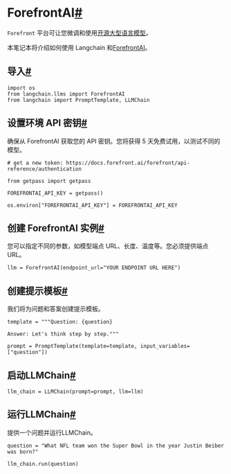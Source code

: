 

ForefrontAI[#](#forefrontai "跳转到此标题的永久链接")
==========================================

`Forefront` 平台可让您微调和使用[开源大型语言模型](https://docs.forefront.ai/forefront/master/models)。

本笔记本将介绍如何使用 Langchain 和[ForefrontAI](https://www.forefront.ai/)。

导入[#](#imports "跳转到此标题的永久链接")
-----------------------------

```
import os
from langchain.llms import ForefrontAI
from langchain import PromptTemplate, LLMChain

```

设置环境 API 密钥[#](#set-the-environment-api-key "跳转到此标题的永久链接")
----------------------------------------------------------

确保从 ForefrontAI 获取您的 API 密钥。您将获得 5 天免费试用，以测试不同的模型。

```
# get a new token: https://docs.forefront.ai/forefront/api-reference/authentication

from getpass import getpass

FOREFRONTAI_API_KEY = getpass()

```

```
os.environ["FOREFRONTAI_API_KEY"] = FOREFRONTAI_API_KEY

```

创建 ForefrontAI 实例[#](#create-the-forefrontai-instance "跳转到此标题的永久链接")
--------------------------------------------------------------------

您可以指定不同的参数，如模型端点 URL、长度、温度等。您必须提供端点 URL。

```
llm = ForefrontAI(endpoint_url="YOUR ENDPOINT URL HERE")

```

创建提示模板[#](#create-a-prompt-template "此标题的永久链接")
-----------------------------------------------

我们将为问题和答案创建提示模板。

```
template = """Question: {question}

Answer: Let's think step by step."""

prompt = PromptTemplate(template=template, input_variables=["question"])

```

启动LLMChain[#](#initiate-the-llmchain "此标题的永久链接")
------------------------------------------------

```
llm_chain = LLMChain(prompt=prompt, llm=llm)

```

运行LLMChain[#](#run-the-llmchain "此标题的永久链接")
-------------------------------------------

提供一个问题并运行LLMChain。

```
question = "What NFL team won the Super Bowl in the year Justin Beiber was born?"

llm_chain.run(question)

```

